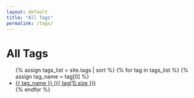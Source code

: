 ```yaml
---
layout: default
title: "All Tags"
permalink: /tags/
---
```

<h1>All Tags</h1>

<ul>
{% assign tags_list = site.tags | sort %}
{% for tag in tags_list %}
    {% assign tag_name = tag[0] %}
    <li>
    <a href="{{ '/tags/' | append: tag_name | relative_url }}">{{ tag_name }} ({{ tag[1].size }})</a>
    </li>
{% endfor %}
</ul>
